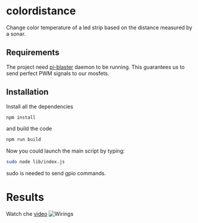 # colordistance
Change color temperature of a led strip based on the distance measured by a sonar.

## Requirements

The project need [pi-blaster](https://github.com/sarfata/pi-blaster) daemon to be running. This guarantees us to send perfect PWM signals to our mosfets.

## Installation

Install all the dependencies
```sh
npm install
```
and build the code
```sh
npm run build
```

Now you could launch the main script by typing:
```sh
sudo node lib/index.js
```
sudo is needed to send gpio commands.

# Results
Watch che [video](https://www.youtube.com/watch?v=hAXX9rs4a0s)
![Wirings](https://hackster.imgix.net/uploads/attachments/258323/20170205_232018_uLJDtJYLdN.jpg?auto=compress%2Cformat&w=900&h=675&fit=min)
